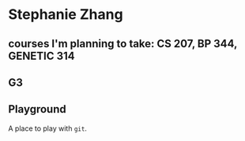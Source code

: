 # Stephanie Zhang
## courses I'm planning to take: CS 207, BP 344, GENETIC 314
## G3
## Playground

A place to play with `git`.
